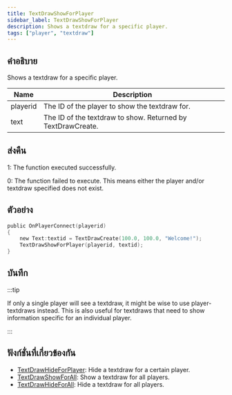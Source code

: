```yaml
---
title: TextDrawShowForPlayer
sidebar_label: TextDrawShowForPlayer
description: Shows a textdraw for a specific player.
tags: ["player", "textdraw"]
---
```


## คำอธิบาย

Shows a textdraw for a specific player.

| Name     | Description                                                 |
| -------- | ----------------------------------------------------------- |
| playerid | The ID of the player to show the textdraw for.              |
| text     | The ID of the textdraw to show. Returned by TextDrawCreate. |

## ส่งคืน

1: The function executed successfully.

0: The function failed to execute. This means either the player and/or textdraw specified does not exist.

## ตัวอย่าง

```c
public OnPlayerConnect(playerid)
{
    new Text:textid = TextDrawCreate(100.0, 100.0, "Welcome!");
    TextDrawShowForPlayer(playerid, textid);
}
```

## บันทึก

:::tip

If only a single player will see a textdraw, it might be wise to use player-textdraws instead. This is also useful for textdraws that need to show information specific for an individual player.

:::

## ฟังก์ชั่นที่เกี่ยวข้องกัน

- [TextDrawHideForPlayer](../functions/TextDrawHideForPlayer.md): Hide a textdraw for a certain player.
- [TextDrawShowForAll](../functions/TextDrawShowForAll.md): Show a textdraw for all players.
- [TextDrawHideForAll](../functions/TextDrawHideForAll.md): Hide a textdraw for all players.
